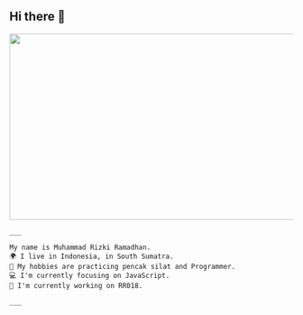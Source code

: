 ## Hi there 👋

<p align="center">
<img src="https://c.top4top.io/p_30856jeb00.jpg" width="860" height="330"/>
</p>


```
___

My name is Muhammad Rizki Ramadhan.
🌍 I live in Indonesia, in South Sumatra.
🥋 My hobbies are practicing pencak silat and Programmer.
💻 I'm currently focusing on JavaScript.
🚀 I'm currently working on RR018.

___
```
